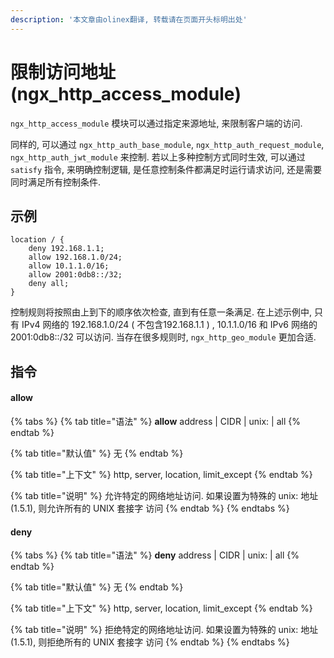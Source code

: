 ```yaml
---
description: '本文章由olinex翻译, 转载请在页面开头标明出处'
---
```


# 限制访问地址\(ngx\_http\_access\_module\)

`ngx_http_access_module` 模块可以通过指定来源地址, 来限制客户端的访问.

同样的, 可以通过 `ngx_http_auth_base_module`, `ngx_http_auth_request_module`, `ngx_http_auth_jwt_module` 来控制. 若以上多种控制方式同时生效, 可以通过 `satisfy` 指令, 来明确控制逻辑, 是任意控制条件都满足时运行请求访问, 还是需要同时满足所有控制条件.

## 示例

```text
location / {
    deny 192.168.1.1;
    allow 192.168.1.0/24;
    allow 10.1.1.0/16;
    allow 2001:0db8::/32;
    deny all;
}
```

控制规则将按照由上到下的顺序依次检查, 直到有任意一条满足. 在上述示例中, 只有 IPv4 网络的 192.168.1.0/24  \( 不包含192.168.1.1 \) , 10.1.1.0/16 和 IPv6 网络的 2001:0db8::/32 可以访问. 当存在很多规则时, `ngx_http_geo_module` 更加合适.

## 指令

#### allow

{% tabs %}
{% tab title="语法" %}
**allow** address \| CIDR \| unix: \| all
{% endtab %}

{% tab title="默认值" %}
无
{% endtab %}

{% tab title="上下文" %}
http, server, location, limit\_except
{% endtab %}

{% tab title="说明" %}
允许特定的网络地址访问. 如果设置为特殊的 unix: 地址 \(1.5.1\), 则允许所有的 UNIX 套接字 访问
{% endtab %}
{% endtabs %}

#### deny

{% tabs %}
{% tab title="语法" %}
**deny** address \| CIDR \| unix: \| all
{% endtab %}

{% tab title="默认值" %}
无
{% endtab %}

{% tab title="上下文" %}
http, server, location, limit\_except
{% endtab %}

{% tab title="说明" %}
拒绝特定的网络地址访问. 如果设置为特殊的 unix: 地址 \(1.5.1\), 则拒绝所有的 UNIX 套接字 访问
{% endtab %}
{% endtabs %}





